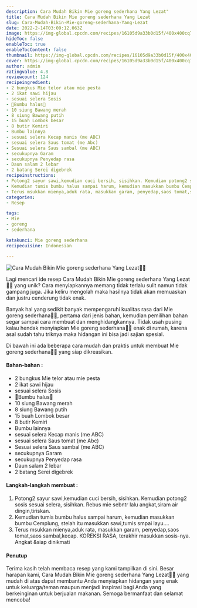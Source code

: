 ```yaml
---
description: Cara Mudah Bikin Mie goreng sederhana Yang Lezat"
title: Cara Mudah Bikin Mie goreng sederhana Yang Lezat
slug: Cara-Mudah-Bikin-Mie-goreng-sederhana-Yang-Lezat
date: 2022-2-14T03:09:12.063Z
image: https://img-global.cpcdn.com/recipes/16105d9a33b0d15f/400x400cq70/photo.jpg
hideToc: false
enableToc: true
enableTocContent: false
thumbnail: https://img-global.cpcdn.com/recipes/16105d9a33b0d15f/400x400cq70/photo.jpg
cover: https://img-global.cpcdn.com/recipes/16105d9a33b0d15f/400x400cq70/photo.jpg
author: admin
ratingvalue: 4.8
reviewcount: 124
recipeingredient:
- 2 bungkus Mie telor atau mie pesta
- 2 ikat sawi hijau
- sesuai selera Sosis
- 🌯Bumbu halus🌯
- 10 siung Bawang merah
- 8 siung Bawang putih
- 15 buah Lombok besar
- 8 butir Kemiri
- Bumbu lainnya
- sesuai selera Kecap manis (me ABC)
- sesuai selera Saus tomat (me Abc)
- Sesuai selera Saus sambal (me ABC)
- secukupnya Garam
- secukupnya Penyedap rasa
- Daun salam 2 lebar
- 2 batang Serei digebrek
recipeinstructions:
- Potong2 sayur sawi,kemudian cuci bersih, sisihkan. Kemudian potong2 sosis sesuai selera, sisihkan. Rebus mie sebntr lalu angkat,siram air dingin,tiriskan.
- Kemudian tumis bumbu halus sampai harum, kemudian masukkan bumbu Cemplung, stelah itu masukkan sawi,tumis smpai layu....
- Terus msukkan mienya,aduk rata, masukkan garam, penyedap,saos tomat,saos sambal,kecap. KOREKSI RASA, terakhir masukkan sosis-nya. Angkat &siap dinikmati
categories:
- Resep

tags:
- Mie
- goreng
- sederhana

katakunci: Mie goreng sederhana
recipecuisine: Indonesian

---
```


![Cara Mudah Bikin Mie goreng sederhana Yang Lezat👩‍🍳](https://img-global.cpcdn.com/recipes/16105d9a33b0d15f/400x400cq70/photo.jpg)

Lagi mencari ide resep Cara Mudah Bikin Mie goreng sederhana Yang Lezat👩‍🍳 yang unik? Cara menyiapkannya memang tidak terlalu sulit namun tidak gampang juga. Jika keliru mengolah maka hasilnya tidak akan memuaskan dan justru cenderung tidak enak.

Banyak hal yang sedikit banyak mempengaruhi kualitas rasa dari Mie goreng sederhana👩‍🍳, pertama dari jenis bahan, kemudian pemilihan bahan segar sampai cara membuat dan menghidangkannya. Tidak usah pusing kalau hendak menyiapkan Mie goreng sederhana👩‍🍳 enak di rumah, karena asal sudah tahu triknya maka hidangan ini bisa jadi sajian spesial.

Di bawah ini ada beberapa cara mudah dan praktis untuk membuat Mie goreng sederhana👩‍🍳 yang siap dikreasikan.

<!--inarticleads1-->

#### Bahan-bahan :

- 2 bungkus Mie telor atau mie pesta
- 2 ikat sawi hijau
- sesuai selera Sosis
- 🌯Bumbu halus🌯
- 10 siung Bawang merah
- 8 siung Bawang putih
- 15 buah Lombok besar
- 8 butir Kemiri
- Bumbu lainnya
- sesuai selera Kecap manis (me ABC)
- sesuai selera Saus tomat (me Abc)
- Sesuai selera Saus sambal (me ABC)
- secukupnya Garam
- secukupnya Penyedap rasa
- Daun salam 2 lebar
- 2 batang Serei digebrek

<!--inarticleads2-->

#### Langkah-langkah membuat :

1. Potong2 sayur sawi,kemudian cuci bersih, sisihkan. Kemudian potong2 sosis sesuai selera, sisihkan. Rebus mie sebntr lalu angkat,siram air dingin,tiriskan.
1. Kemudian tumis bumbu halus sampai harum, kemudian masukkan bumbu Cemplung, stelah itu masukkan sawi,tumis smpai layu....
1. Terus msukkan mienya,aduk rata, masukkan garam, penyedap,saos tomat,saos sambal,kecap. KOREKSI RASA, terakhir masukkan sosis-nya. Angkat &siap dinikmati

#### Penutup

Terima kasih telah membaca resep yang kami tampilkan di sini. Besar harapan kami, Cara Mudah Bikin Mie goreng sederhana Yang Lezat👩‍🍳 yang mudah di atas dapat membantu Anda menyiapkan hidangan yang enak untuk keluarga/teman maupun menjadi inspirasi bagi Anda yang berkeinginan untuk berjualan makanan. Semoga bermanfaat dan selamat mencoba!